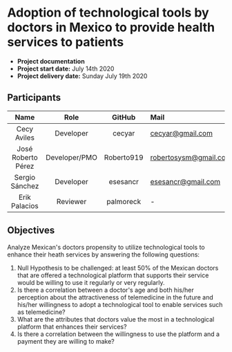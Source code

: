 # Adoption of technological tools by doctors in Mexico to provide health services to patients

- **Project documentation**
- **Project start date:** July 14th 2020
- **Project delivery date:** Sunday July 19th 2020



## Participants

|        Name        |     Role      |   GitHub   | Mail                  |
| :----------------: | :-----------: | :--------: | :-------------------- |
|    Cecy Aviles     |   Developer   |   cecyar   | cecyar@gmail.com      |
| José Roberto Pérez | Developer/PMO | Roberto919 | robertosysm@gmail.com |
|   Sergio Sánchez   |   Developer   |  esesancr  | esesancr@gmail.com    |
|   Erik Palacios    |   Reviewer    | palmoreck  | -                     |



## Objectives

Analyze Mexican's doctors propensity to utilize technological tools to enhance their heath services by answering the following questions:

1. Null Hypothesis to be challenged: at least 50% of the Mexican doctors that are offered a technological platform that supports their service would be willing to use it regularly or very regularly.
2. Is there a correlation between a doctor's age and both his/her perception about the attractiveness of telemedicine in the future and his/her willingness to adopt a technological tool to enable services such as telemedicine?
3. What are the attributes that doctors value the most in a technological platform that enhances their services?
4. Is there a correlation between the willingness to use the platform and a payment they are willing to make?
